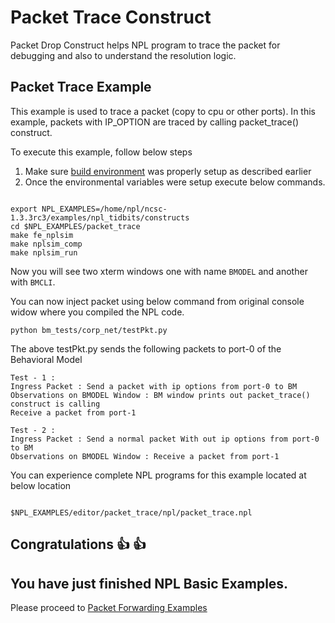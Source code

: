 # Packet Trace Construct

Packet Drop Construct helps NPL program to trace the packet for debugging and also to understand the resolution logic.

## Packet Trace Example 
This example is used to trace a packet (copy to cpu or other ports).
In this example, packets with IP_OPTION are traced by calling packet_trace() construct.


To execute this example, follow below steps

1. Make sure [build environment](https://github.com/nplang/NPL-Tutorials#npl-build-enivronment) was properly setup as described earlier
2. Once the environmental variables were setup execute below commands. 
````

export NPL_EXAMPLES=/home/npl/ncsc-1.3.3rc3/examples/npl_tidbits/constructs
cd $NPL_EXAMPLES/packet_trace
make fe_nplsim
make nplsim_comp
make nplsim_run

````

Now you will see two xterm windows one with name ```BMODEL``` and another with ```BMCLI```. 

You can now inject packet using below command  from original console widow where you compiled the NPL code. 

````
python bm_tests/corp_net/testPkt.py

````

The above testPkt.py sends the following packets to port-0 of the Behavioral Model

````
Test - 1 :
Ingress Packet : Send a packet with ip options from port-0 to BM
Observations on BMODEL Window : BM window prints out packet_trace() construct is calling
Receive a packet from port-1

Test - 2 :
Ingress Packet : Send a normal packet With out ip options from port-0 to BM
Observations on BMODEL Window : Receive a packet from port-1

````

You can experience complete NPL programs for this example located at below location

````

$NPL_EXAMPLES/editor/packet_trace/npl/packet_trace.npl

````

## Congratulations :+1: :+1:

## You have just finished NPL Basic Examples. 

Please proceed to [Packet Forwarding Examples](https://github.com/nplang/NPL-Example-Applications)
